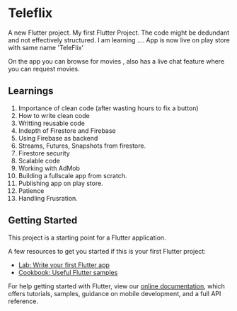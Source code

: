 # Teleflix

A new Flutter project.
My first Flutter Project.
The code might be dedundant and not effectively structured. I am learning ....
App is now live on play store with same name 'TeleFlix'

On the app you can browse for movies , also has a live chat feature where you can request movies.

## Learnings
1. Importance of clean code (after wasting hours to fix a button)
2. How to write clean code
3. Writting reusable code
4. Indepth of Firestore and Firebase
5. Using Firebase as backend
6. Streams, Futures, Snapshots from firestore.
7. Firestore security
8. Scalable code
9. Working with AdMob
10. Building a fullscale app from scratch.
11. Publishing app on play store.
12. Patience
13. Handling Frusration.
## Getting Started

This project is a starting point for a Flutter application.

A few resources to get you started if this is your first Flutter project:

- [Lab: Write your first Flutter app](https://flutter.dev/docs/get-started/codelab)
- [Cookbook: Useful Flutter samples](https://flutter.dev/docs/cookbook)

For help getting started with Flutter, view our
[online documentation](https://flutter.dev/docs), which offers tutorials,
samples, guidance on mobile development, and a full API reference.
